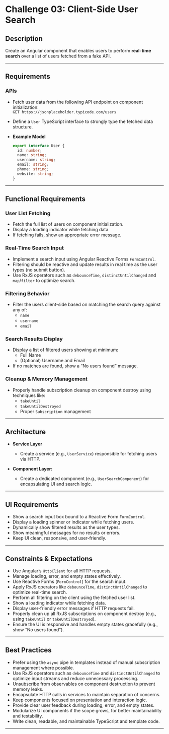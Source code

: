 # Challenge 03: Client-Side User Search

## Description

Create an Angular component that enables users to perform **real-time search** over a list of users fetched from a fake API.

---

## Requirements

### APIs

- Fetch user data from the following API endpoint on component initialization:  
  `GET https://jsonplaceholder.typicode.com/users`

- Define a `User` TypeScript interface to strongly type the fetched data structure.

- **Example Model**

  ```ts
  export interface User {
    id: number;
    name: string;
    username: string;
    email: string;
    phone: string;
    website: string;
  }
  ```

---

## Functional Requirements

### User List Fetching

- Fetch the full list of users on component initialization.
- Display a loading indicator while fetching data.
- If fetching fails, show an appropriate error message.

### Real-Time Search Input

- Implement a search input using Angular Reactive Forms `FormControl`.
- Filtering should be reactive and update results in real time as the user types (no submit button).
- Use RxJS operators such as `debounceTime`, `distinctUntilChanged` and `map`/`filter` to optimize search.

### Filtering Behavior

- Filter the users client-side based on matching the search query against any of:
  - `name`
  - `username`
  - `email`

### Search Results Display

- Display a list of filtered users showing at minimum:
  - Full Name
  - (Optional) Username and Email
- If no matches are found, show a “No users found” message.

### Cleanup & Memory Management

- Properly handle subscription cleanup on component destroy using techniques like:
  - `takeUntil`
  - `takeUntilDestroyed`
  - Proper `Subscription` management

---

## Architecture

- **Service Layer**

  - Create a service (e.g., `UserService`) responsible for fetching users via HTTP.

- **Component Layer:**

  - Create a dedicated component (e.g., `UserSearchComponent`) for encapsulating UI and search logic.


---

## UI  Requirements

- Show a search input box bound to a Reactive Form `FormControl`.
- Display a loading spinner or indicator while fetching users.
- Dynamically show filtered results as the user types.
- Show meaningful messages for no results or errors.
- Keep UI clean, responsive, and user-friendly.

---
## Constraints & Expectations

- Use Angular’s `HttpClient` for all HTTP requests.
- Manage loading, error, and empty states effectively.
- Use Reactive Forms (`FormControl`) for the search input.
- Apply RxJS operators like `debounceTime`, `distinctUntilChanged` to optimize real-time search.
- Perform all filtering on the client using the fetched user list.
- Show a loading indicator while fetching data.
- Display user-friendly error messages if HTTP requests fail.
- Properly clean up all RxJS subscriptions on component destroy (e.g., using `takeUntil` or `takeUntilDestroyed`).
- Ensure the UI is responsive and handles empty states gracefully (e.g., show “No users found”).


---

## Best Practices

- Prefer using the `async` pipe in templates instead of manual subscription management where possible.
- Use RxJS operators such as `debounceTime` and `distinctUntilChanged` to optimize input streams and reduce unnecessary processing.
- Unsubscribe from observables on component destruction to prevent memory leaks.
- Encapsulate HTTP calls in services to maintain separation of concerns.
- Keep components focused on presentation and interaction logic.
- Provide clear user feedback during loading, error, and empty states.
- Modularize UI components if the scope grows, for better maintainability and testability.
- Write clean, readable, and maintainable TypeScript and template code.

---
